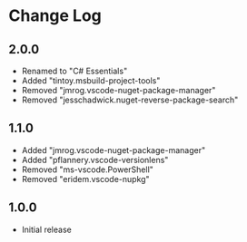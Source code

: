 # Change Log

## 2.0.0
- Renamed to "C# Essentials"
- Added "tintoy.msbuild-project-tools"
- Removed "jmrog.vscode-nuget-package-manager"
- Removed "jesschadwick.nuget-reverse-package-search"

## 1.1.0
- Added "jmrog.vscode-nuget-package-manager"
- Added "pflannery.vscode-versionlens"
- Removed "ms-vscode.PowerShell"
- Removed "eridem.vscode-nupkg"

## 1.0.0
- Initial release
